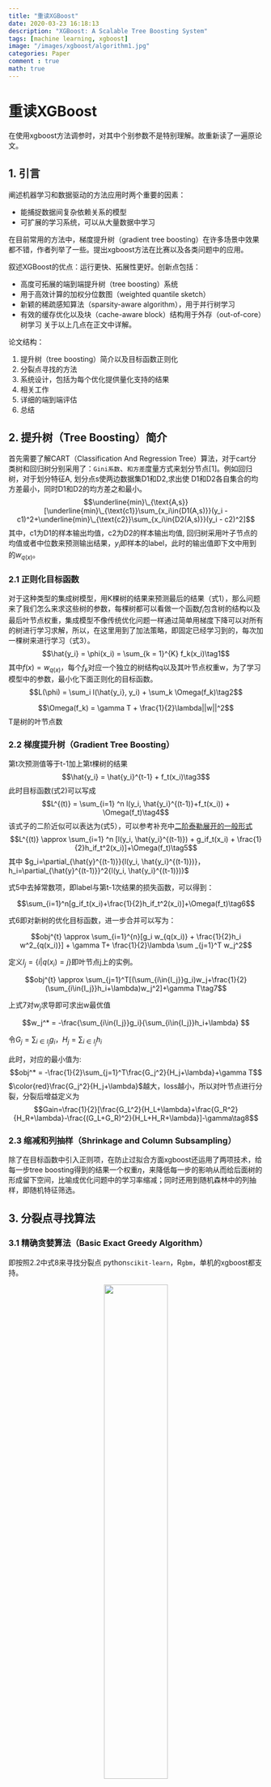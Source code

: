 ```yaml
---
title: "重读XGBoost"
date: 2020-03-23 16:18:13
description: "XGBoost: A Scalable Tree Boosting System"
tags: [machine learning, xgboost]
image: "/images/xgboost/algorithm1.jpg"
categories: Paper
comment : true
math: true
---
```


# 重读XGBoost
在使用xgboost方法调参时，对其中个别参数不是特别理解。故重新读了一遍原论文。

## 1. 引言
阐述机器学习和数据驱动的方法应用时两个重要的因素：
- 能捕捉数据间复杂依赖关系的模型
- 可扩展的学习系统，可以从大量数据中学习

在目前常用的方法中，梯度提升树（gradient tree boosting）在许多场景中效果都不错，作者列举了一些。提出xgboost方法在比赛以及各类问题中的应用。

叙述XGBoost的优点：运行更快、拓展性更好。创新点包括：
* 高度可拓展的端到端提升树（tree boosting）系统
* 用于高效计算的加权分位数图（weighted quantile sketch）
* 新颖的稀疏感知算法（sparsity-aware algorithm），用于并行树学习
* 有效的缓存优化以及块（cache-aware block）结构用于外存（out-of-core）树学习
关于以上几点在正文中详解。

论文结构：
1. 提升树（tree boosting）简介以及目标函数正则化
2. 分裂点寻找的方法
3. 系统设计，包括为每个优化提供量化支持的结果
4. 相关工作
5. 详细的端到端评估
6. 总结

## 2. 提升树（Tree Boosting）简介
首先需要了解CART（Classification And Regression Tree）算法，对于cart分类树和回归树分别采用了：`Gini系数`、`和方差`度量方式来划分节点[1]。例如回归树，对于划分特征A, 划分点s使两边数据集D1和D2,求出使
D1和D2各自集合的均方差最小，同时D1和D2的均方差之和最小。
$$\underline{min}\_{\text{A,s}}[\underline{min}\_{\text{c1}}\sum_{x_i\in{D1(A,s)}}(y_i - c1)^2+\underline{min}\_{\text{c2}}\sum_{x_i\in{D2(A,s)}}(y_i - c2)^2]$$
其中，c1为D1的样本输出均值，c2为D2的样本输出均值, 回归树采用叶子节点的均值或者中位数来预测输出结果，$y_i$即样本的label，此时的输出值即下文中用到的$w_{q(x)}$。

### 2.1 正则化目标函数
对于这种类型的集成树模型，用K棵树的结果来预测最后的结果（式1），那么问题来了我们怎么来求这些树的参数，每棵树都可以看做一个函数$f_i$包含树的结构以及最后叶节点权重，集成模型不像传统优化问题一样通过简单用梯度下降可以对所有的树进行学习求解，所以，在这里用到了加法策略，即固定已经学习到的，每次加一棵树来进行学习（式3）。
$$\hat{y_i} = \phi(x_i) = \sum_{k = 1}^{K} f_k(x_i)\tag1$$
其中$f(x) = w_{q(x)}$，每个$f_k$对应一个独立的树结构q以及其叶节点权重w，为了学习模型中的参数，最小化下面正则化的目标函数。
$$L(\phi) = \sum_i l(\hat{y_i}, y_i) + \sum_k \Omega(f_k)\tag2$$

$$\Omega(f_k) = \gamma T + \frac{1}{2}\lambda||w||^2$$
T是树的叶节点数
### 2.2 梯度提升树（Gradient Tree Boosting）
第t次预测值等于t-1加上第t棵树的结果 
$$\hat{y_i} = \hat{y_i}^{t-1} + f_t(x_i)\tag3$$
此时目标函数(式2)可以写成
$$L^{(t)} = \sum_{i=1} ^n l(y_i, \hat{y_i}^{(t-1)}+f_t(x_i)) + \Omega(f_t)\tag4$$
该式子的二阶近似可以表达为(式5），可以参考补充中[二阶泰勒展开的一般形式](#taylor)
$$L^{(t)} \approx \sum_{i=1} ^n [l(y_i, \hat{y_i}^{(t-1)}) + g_if_t(x_i) + \frac{1}{2}h_if_t^2(x_i)]+\Omega(f_t)\tag5$$
其中 $g_i=\partial_{\hat{y}^{(t-1)}}{l(y_i, \hat{y_i}^{(t-1)})}， h_i=\partial_{\hat{y}^{(t-1)}}^2{l(y_i, \hat{y_i}^{(t-1)})}$ 

式5中去掉常数项，即label与第t-1次结果的损失函数，可以得到：

$$\sum_{i=1}^n[g_if_t(x_i)+\frac{1}{2}h_if_t^2(x_i)]+\Omega(f_t)\tag6$$

式6即对新树的优化目标函数，进一步合并可以写为：

$$obj^{t} \approx \sum_{i=1}^{n}[g_i w_{q(x_i)} + \frac{1}{2}h_i w^2_{q(x_i)}] + \gamma T+ \frac{1}{2}\lambda \sum _{j=1}^T w_j^2$$

定义$I_j = \{i|q(x_i)=j\}$即叶节点j上的实例。

$$obj^{t} \approx \sum_{j=1}^T[(\sum_{i\in{I_j}}g_i)w_j+\frac{1}{2}(\sum_{i\in{I_j}}h_i+\lambda)w_j^2]+\gamma T\tag7$$

上式7对$w_j$求导即可求出w最优值

$$w_j^* = -\frac{\sum_{i\in{I_j}}g_i}{\sum_{i\in{I_j}}h_i+\lambda} $$

令$G_j = \sum_{i\in{I_j}}g_i，H_j=\sum_{i\in{I_j}}h_i$

此时，对应的最小值为:
$$obj^* = -\frac{1}{2}\sum_{j=1}^T\frac{G_j^2}{H_j+\lambda}+\gamma T$$
$\color{red}\frac{G_j^2}{H_j+\lambda}$越大，loss越小，所以对叶节点进行分裂，分裂后增益定义为
$$Gain=\frac{1}{2}[\frac{G_L^2}{H_L+\lambda}+\frac{G_R^2}{H_R+\lambda}-\frac{(G_L+G_R)^2}{H_L+H_R+\lambda}]-\gamma\tag8$$

### 2.3 缩减和列抽样（Shrinkage and Column Subsampling）
除了在目标函数中引入正则项，在防止过拟合方面xgboost还运用了两项技术，给每一步tree boosting得到的结果一个权重$\eta$，来降低每一步的影响从而给后面树的形成留下空间，比喻成优化问题中的学习率缩减；同时还用到随机森林中的列抽样，即随机特征筛选。

## 3. 分裂点寻找算法
### 3.1 精确贪婪算法（Basic Exact Greedy Algorithm）
即按照2.2中式8来寻找分裂点
python`scikit-learn`，R`gbm`，单机的xgboost都支持。

<div align=center>
<img src="/images/xgboost/algorithm1.jpg" width=50% heigth=50% />
</div>

<!-- ![Algorithm1](/images/xgboost/algorithm1.jpg) -->

### 3.2 近似算法（Approximate Algorithm）
精确贪婪算法由于列举了所有可能的分裂点，在数据量很大不能全部写入内存时会导致不是那么高效。所以提出近似算法。对于每个特征，只考察分位点，减少计算复杂度。
近似算法存在两个变种：
- global: 学习每棵树前，提出候选分裂点
- local: 每次分裂前，重新提出候选分裂点

<div align=center>
<img src="/images/xgboost/algorithm2.jpg" width=50% heigth=50% />
</div>

<!-- ![Algorithm2](/images/xgboost/algorithm2.jpg) -->

### 3.3 加权分位数图（Weighted Quantile Sketch）
近似算法中最重要一点即提出候选分裂点，xgboost不是简单的按照样本个体进行分位，而是以损失函数二阶导数值作为权重进行分位数分裂。如何寻找二阶导数分位点，首先是利用权重计算排序函数，然后相邻相减值作为判断依据。问题是为什么会想到利用损失函数二阶导数值作为权重来划分。
文中给出式6可以变形为
$$\sum_{i=1}^n\frac{1}{2}h_i(f_t(x_i)-g_i/h_i)^2 + \Omega(f_t) + constant\tag9$$
指出该式恰好是权重平方差损失函数，权重$h_i$以及label $g_i/h_i$
自己从式6变不到式9，觉得中间符号是+还差不多。
看有人理解说变成式10才对。是否作者真的是这样想的，不得而知。欢迎指正。
$$\sum_{i=1}^n\frac{1}{2}h_i(f_t(x_i)-(-g_i/h_i))^2 + \Omega(f_t) + constant\tag{10}$$
[stackexchange上关于理解xgboost近似分裂点](https://datascience.stackexchange.com/questions/10997/need-help-understanding-xgboosts-approximate-split-points-proposal)

### 3.4 稀疏值感知分裂（Sparsity-aware split finding）
造成稀疏值的原因：1）缺失值 2）统计过程中频繁的0值输入 3）one-hot编码以及其他特征工程
所以让算法注意数据中稀疏规律很重要，遍历所有特征，在划分子节点时，统一将该特征的缺失值划分到右支或者左支，计算最大的gain。

<div align=center>
<img src="/images/xgboost/Sparsity.jpg" width=50% heigth=50% />
</div>

<!-- ![Sparsity](/images/xgboost/Sparsity.jpg) -->

$\color{red}这里也有个疑问就是为什么排序第一次是升序，第二次是降序$

## 4. 系统设计
### 4.1 分块并行（Column Block for Parallel Learning）
基于树学习过程中最耗时的是将数据排序，为了减少排序的时间成本，提出基于内存的block结构。
- 在Exact greedy算法中，将整个数据集存放在一个Block中
- 在近似算法中，使用多个Block，每个Block对应原来数据的子集。不同的Block可以在不同的机器上并行计算

### 4.2 缓存优化
这里指利用CPU缓存对算法进行优化。

4.1中column block按特征大小顺序存储，相应的样本的梯度信息是分散的，造成内存的不连续访问，降低CPU cache命中率。
优化方法：
- 对于精确贪婪算法，预取数据到buffer中（非连续->连续），再统计梯度信息。
- 对于近似算法，调节block的大小，设置过大则容易导致命中率低，过小则容易导致并行化效率不高。
  
### 4.3 外存计算
除了处理器以及内存，利用磁盘空间来处理不能进入内存的数据也十分重要，数据划分为多个Block并存放在磁盘上。计算的时候，使用独立的线程预先将Block放入主内存，因此可以在计算的同时读取磁盘。在减少计算资源开销以及提高磁盘输入输出方面主要用到以下技术：
- Block压缩，按列压缩，加载到主内存时由独立线程动态解压缩。具体压缩技术参看原文。
- Block Sharding，将数据划分到不同硬盘上，提高磁盘吞吐率。

## 5. 端到端评估
利用4个数据集对xgboost评估：
- 分类问题
- 排序问题
- 外存计算实验
- 分布计算实验

这几个方面进行评估，详细结果见论文。

## ref
1. [CART分类树与回归树](https://blog.csdn.net/hy592070616/article/details/81628956)
2. [Markdown数学公式](https://www.cnblogs.com/xym4869/p/11282586.html)
3. [Mathjax应用在网页](https://docs.mathjax.org/en/latest/web/configuration.html)
4. [XGBoost.ppt](https://homes.cs.washington.edu/~tqchen/pdf/BoostedTree.pdf)
5. [readthedocs xgboost tutorials](https://xgboost.readthedocs.io/en/latest/tutorials/model.html)推荐
6. [gbdt.ppt](http://wepon.me/files/gbdt.pdf)
7. [xgboost原文](https://arxiv.org/abs/1603.02754)

## 补充
1. 文中很多术语翻译可能有不恰当的地方，欢迎指出。
2. 二阶泰勒展开的一般形式：
$$f(x^t) = f(x^{t-1}+\Delta x)\approx{f(x^{t-1})+ f^{\prime}(x^{t-1})\Delta{x}+f^{\prime\prime}(x^{t-1})\frac{\Delta x^2}{2}}$$
3. 式4中加入loss function是mean squared error(MSE)，可以求出相应的gi， hi作为一个特例来验证该做法。
4. 基于树的算法理解时带着这几个问题去理解每一步是用来做什么的：选择哪个特征进行分裂？在特征什么点位进行分裂？分裂后叶节点取什么值？
    >分别对应：遍历每个特征，加权分位数图，$w_j$
5. 对于系统设计中应用到的技术理解不是十分深刻，对应一个算法如何从计算机硬件的方方面面考虑去优化对非专业领域研究者还是比较难




